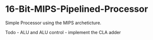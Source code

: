 # 16-Bit-MIPS-Pipelined-Processor
Simple Processor using the MIPS archeticture.

Todo
    - ALU and ALU control
    - implement the CLA adder
